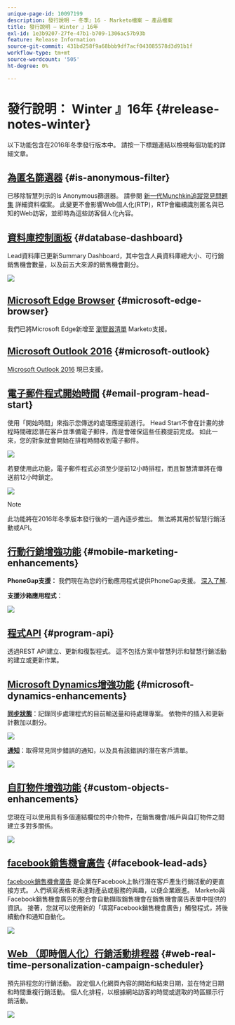 ```yaml
---
unique-page-id: 10097199
description: 發行說明 — 冬季』16 - Marketo檔案 — 產品檔案
title: 發行說明 — Winter 』16年
exl-id: 1e3b9207-27fe-47b1-b709-1306ac57b93b
feature: Release Information
source-git-commit: 431bd258f9a68bbb9df7acf043085578d3d91b1f
workflow-type: tm+mt
source-wordcount: '505'
ht-degree: 0%

---
```


# 發行說明： Winter 』16年 {#release-notes-winter}

以下功能包含在2016年冬季發行版本中。 請按一下標題連結以檢視每個功能的詳細文章。

## [為匿名篩選器](/help/marketo/product-docs/administration/additional-integrations/add-munchkin-tracking-code-to-your-website/next-generation-munchkin-tracking-faq.md) {#is-anonymous-filter}

已移除智慧列示的Is Anonymous篩選器。 請參閱 [新一代Munchkin追蹤常見問題集](/help/marketo/product-docs/administration/additional-integrations/add-munchkin-tracking-code-to-your-website/next-generation-munchkin-tracking-faq.md) 詳細資料檔案。 此變更不會影響Web個人化(RTP)，RTP會繼續識別匿名與已知的Web訪客，並即時為這些訪客個人化內容。

## [資料庫控制面板](/help/marketo/product-docs/core-marketo-concepts/smart-lists-and-static-lists/managing-people-in-smart-lists/database-dashboard.md) {#database-dashboard}

Lead資料庫已更新Summary Dashboard，其中包含人員資料庫總大小、可行銷銷售機會數量，以及前五大來源的銷售機會劃分。

![](assets/image2016-1-12-16-3a18-3a7.png)

## [Microsoft Edge Browser](/help/marketo/product-docs/administration/setup-administration/supported-browsers.md) {#microsoft-edge-browser}

我們已將Microsoft Edge新增至 [瀏覽器清單](https://docs.marketo.com/display/public/DOCS/Supported+Browsers) Marketo支援。

## [Microsoft Outlook 2016](/help/marketo/product-docs/marketo-sales-insight/msi-outlook-plugin/install-the-marketo-email-add-in-for-outlook-with-a-registration-code.md) {#microsoft-outlook}

[Microsoft Outlook 2016](/help/marketo/product-docs/marketo-sales-insight/msi-outlook-plugin/install-the-marketo-email-add-in-for-outlook-with-a-registration-code.md) 現已支援。

## [電子郵件程式開始時間](/help/marketo/product-docs/email-marketing/email-programs/email-program-actions/head-start-for-email-programs.md) {#email-program-head-start}

使用「開始時間」來指示您傳送的處理應提前進行。 Head Start不會在計畫的排程時間確認潛在客戶並準備電子郵件，而是會確保這些任務提前完成。 如此一來，您的對象就會開始在排程時間收到電子郵件。

![](assets/image2016-1-11-15-3a38-3a3.png)

若要使用此功能，電子郵件程式必須至少提前12小時排程，而且智慧清單將在傳送前12小時鎖定。

![](assets/image2016-1-11-15-3a35-3a55.png)

>[!NOTE]
>
>此功能將在2016年冬季版本發行後的一週內逐步推出。 無法將其用於智慧行銷活動或API。

## [行動行銷增強功能](/help/marketo/product-docs/mobile-marketing/admin/add-a-mobile-app.md) {#mobile-marketing-enhancements}

**PhoneGap支援：** 我們現在為您的行動應用程式提供PhoneGap支援。 [深入了解](https://developers.marketo.com/documentation/mobile/phonegap-plugin/).

**支援沙箱應用程式**：

![](assets/image2016-1-12-10-3a47-3a13.png)

## [程式API](https://developers.marketo.com/documentation/programs/) {#program-api}

透過REST API建立、更新和復製程式。 這不包括方案中智慧列示和智慧行銷活動的建立或更新作業。

## [Microsoft Dynamics增強功能](/help/marketo/product-docs/crm-sync/microsoft-dynamics-sync/microsoft-dynamics-sync-details/sync-status.md) {#microsoft-dynamics-enhancements}

**[同步狀態](/help/marketo/product-docs/crm-sync/microsoft-dynamics-sync/microsoft-dynamics-sync-details/sync-status.md)**：記錄同步處理程式的目前輸送量和待處理專案。 依物件的插入和更新計數加以劃分。

![](assets/pending-backog-cropped.png)

**[通知](/help/marketo/product-docs/core-marketo-concepts/miscellaneous/understanding-notifications/notification-types.md)**：取得常見同步錯誤的通知，以及具有該錯誤的潛在客戶清單。

![](assets/image2016-1-12-8-3a13-3a9.png)

## [自訂物件增強功能](/help/marketo/product-docs/administration/marketo-custom-objects/create-marketo-custom-objects.md) {#custom-objects-enhancements}

您現在可以使用具有多個連結欄位的中介物件，在銷售機會/帳戶與自訂物件之間建立多對多關係。

![](assets/image2016-1-11-12-3a59-3a59.png)

## [facebook銷售機會廣告](/help/marketo/product-docs/demand-generation/facebook/set-up-facebook-lead-ads.md) {#facebook-lead-ads}

[facebook銷售機會廣告](https://www.facebook.com/business/a/lead-ads) 是企業在Facebook上執行潛在客戶產生行銷活動的更直接方式。 人們填寫表格來表達對產品或服務的興趣，以便企業跟進。 Marketo與Facebook銷售機會廣告的整合會自動擷取銷售機會在銷售機會廣告表單中提供的資訊。 接著，您就可以使用新的「填寫Facebook銷售機會廣告」觸發程式，將後續動作和通知自動化。

![](assets/image2016-1-11-10-3a20-3a39.png)

## [Web （即時個人化）行銷活動排程器](/help/marketo/product-docs/web-personalization/working-with-web-campaigns/schedule-a-web-campaign.md) {#web-real-time-personalization-campaign-scheduler}

預先排程您的行銷活動。 設定個人化網頁內容的開始和結束日期，並在特定日期和時間重複行銷活動。 個人化排程，以根據網站訪客的時間或選取的時區顯示行銷活動。

![](assets/image2016-1-14-8-3a36-3a36.png)
